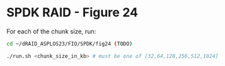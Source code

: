 # SPDK RAID - Figure 24

For each of the chunk size, run:
```Bash
cd ~/dRAID_ASPLOS23/FIO/SPDK/fig24 (TODO)

./run.sh <chunk_size_in_kb> # must be one of [32,64,128,256,512,1024]
```
